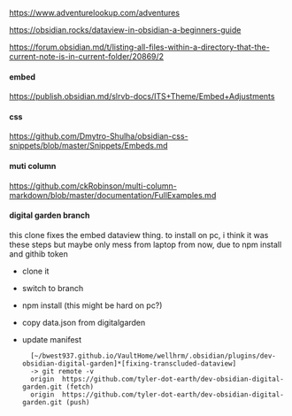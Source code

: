 https://www.adventurelookup.com/adventures

https://obsidian.rocks/dataview-in-obsidian-a-beginners-guide

https://forum.obsidian.md/t/listing-all-files-within-a-directory-that-the-current-note-is-in-current-folder/20869/2


#### embed
https://publish.obsidian.md/slrvb-docs/ITS+Theme/Embed+Adjustments


#### css 
https://github.com/Dmytro-Shulha/obsidian-css-snippets/blob/master/Snippets/Embeds.md

#### muti column
https://github.com/ckRobinson/multi-column-markdown/blob/master/documentation/FullExamples.md

#### digital garden branch
this clone fixes the embed dataview thing. to install on pc, i think it was these steps but maybe only mess from laptop from now, due to npm install and githib token

- clone it 
- switch to branch
- npm install (this might be hard on pc?)
- copy data.json from digitalgarden 
- update manifest



        [~/bwest937.github.io/VaultHome/wellhrm/.obsidian/plugins/dev-obsidian-digital-garden]*[fixing-transcluded-dataview]
        -> git remote -v
        origin	https://github.com/tyler-dot-earth/dev-obsidian-digital-garden.git (fetch)
        origin	https://github.com/tyler-dot-earth/dev-obsidian-digital-garden.git (push)


